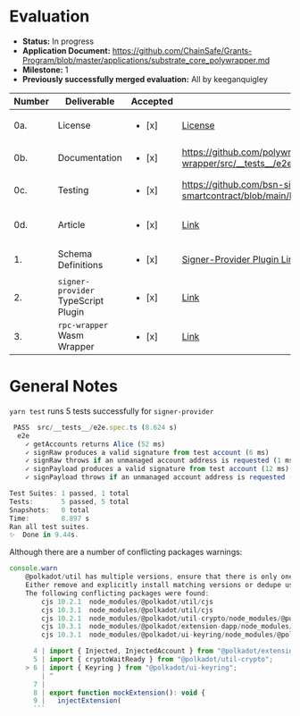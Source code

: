 # Evaluation

- **Status:** In progress
- **Application Document:** https://github.com/ChainSafe/Grants-Program/blob/master/applications/substrate_core_polywrapper.md
- **Milestone:** 1
- **Previously successfully merged evaluation:** All by keeganquigley

| Number | Deliverable                         | Accepted               | Link                                                                                                                                                                                                                                                             | Notes            |
| ------ | ----------------------------------- | ---------------------- | ---------------------------------------------------------------------------------------------------------------------------------------------------------------------------------------------------------------------------------------------------------------- | ---------------- |
| 0a.    | License                             | <ul><li>[x] </li></ul> | [License](https://github.com/polywrap/integrations/blob/main/protocol/substrate/rpc-wrapper/LICENSE.md)                                                                                                                                                          |                  |
| 0b.    | Documentation                       | <ul><li>[x] </li></ul> | https://github.com/polywrap/integrations/blob/main/protocol/substrate/rpc-wrapper/src/__tests__/e2e.spec.ts                                                                                                                                                      | Looks good.      |
| 0c.    | Testing                             | <ul><li>[x] </li></ul> | https://github.com/bsn-si/rubeus-smartcontract/blob/main/README.md#how-to                                                                                                                                                                                        | Looks good.      |
| 0d.    | Article                             | <ul><li>[x] </li></ul> | [Link](https://docs.google.com/document/d/1G7l0sgyEI_X9ucnEkJMUcD_bYo-FeCm9Ot_ETR7giiM/edit#heading=h.uzkbekb348bf)                                                                                                                                              | See notes below. |
| 1.     | Schema Definitions                  | <ul><li>[x] </li></ul> | [Signer-Provider Plugin Link](https://github.com/polywrap/integrations/blob/main/protocol/substrate/signer-provider-js/src/schema.graphql), [RPC Wrapper Link](https://github.com/polywrap/integrations/blob/main/protocol/substrate/rpc-wrapper/schema.graphql) | Looks good.      |
| 2.     | `signer-provider` TypeScript Plugin | <ul><li>[x] </li></ul> | [Link](https://github.com/polywrap/integrations/tree/main/protocol/substrate/signer-provider-js)                                                                                                                                                                 |
| 3.     | `rpc-wrapper` Wasm Wrapper          | <ul><li>[x] </li></ul> | [Link](https://github.com/polywrap/integrations/tree/main/protocol/substrate/rpc-wrapper)                                                                                                                                                                        |

# General Notes

`yarn test` runs 5 tests successfully for `signer-provider`

```js
 PASS  src/__tests__/e2e.spec.ts (8.624 s)
  e2e
    ✓ getAccounts returns Alice (52 ms)
    ✓ signRaw produces a valid signature from test account (6 ms)
    ✓ signRaw throws if an unmanaged account address is requested (1 ms)
    ✓ signPayload produces a valid signature from test account (12 ms)
    ✓ signPayload throws if an unmanaged account address is requested (1 ms)

Test Suites: 1 passed, 1 total
Tests:       5 passed, 5 total
Snapshots:   0 total
Time:        8.897 s
Ran all test suites.
✨  Done in 9.44s.
```

Although there are a number of conflicting packages warnings:

````js
console.warn
    @polkadot/util has multiple versions, ensure that there is only one installed.
    Either remove and explicitly install matching versions or dedupe using your package manager.
    The following conflicting packages were found:
    	cjs 10.2.1	node_modules/@polkadot/util/cjs
    	cjs 10.3.1	node_modules/@polkadot/util/cjs
    	cjs 10.2.1	node_modules/@polkadot/util-crypto/node_modules/@polkadot/wasm-crypto/node_modules/@polkadot/util/cjs
    	cjs 10.3.1	node_modules/@polkadot/extension-dapp/node_modules/@polkadot/util/cjs
    	cjs 10.3.1	node_modules/@polkadot/ui-keyring/node_modules/@polkadot/util/cjs

      4 | import { Injected, InjectedAccount } from "@polkadot/extension-inject/types";
      5 | import { cryptoWaitReady } from "@polkadot/util-crypto";
    > 6 | import { Keyring } from "@polkadot/ui-keyring";
        | ^
      7 |
      8 | export function mockExtension(): void {
      9 |   injectExtension(
      ```


````
